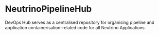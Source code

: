 # NeutrinoPipelineHub
DevOps Hub serves as a centralised repository for organising pipeline and application containerisation-related code for all Neutrino Applications.
